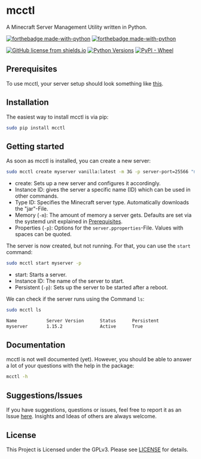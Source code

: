 # mcctl

A Minecraft Server Management Utility written in Python.

[![forthebadge made-with-python](http://ForTheBadge.com/images/badges/made-with-python.svg)](https://www.python.org/) [![forthebadge made-with-python](http://ForTheBadge.com/images/badges/for-sharks.svg)](https://www.reddit.com/r/BLAHAJ/)

[![GitHub license from shields.io](https://img.shields.io/github/license/DaTurret/mcctl.svg?style=for-the-badge)](https://github.com/DaTurret/mcctl/blob/master/LICENSE) [![Python Versions](https://img.shields.io/pypi/pyversions/mcctl?style=for-the-badge)](https://pypi.python.org/pypi/mcctl/) [![PyPI - Wheel](https://img.shields.io/pypi/format/mcctl?style=for-the-badge)](https://pypi.python.org/pypi/mcctl/)

## Prerequisites

To use mcctl, your server setup should look something like [this](https://gist.github.com/DaTurret/edc02105a0d85d603d322bf529057216).

## Installation

The easiest way to install mcctl is via pip:

```sh
sudo pip install mcctl
```

## Getting started

As soon as mcctl is installed, you can create a new server:

```sh
sudo mcctl create myserver vanilla:latest -m 3G -p server-port=25566 "motd=My new and fancy Minecraft Server!"
```

- create: Sets up a new server and configures it accordingly.
- Instance ID: gives the server a specific name (ID) which can be used in other commands.
- Type ID: Specifies the Minecraft server type. Automatically downloads the "jar"-File.
- Memory (`-m`): The amount of memory a server gets. Defaults are set via the systemd unit explained in [Prerequisites](#prerequisites).
- Properties (`-p`): Options for the `server.pproperties`-File. Values with spaces can be quoted.

The server is now created, but not running. For that, you can use the `start` command:

```sh
sudo mcctl start myserver -p
```

- start: Starts a server.
- Instance ID: The name of the server to start.
- Persistent (`-p`): Sets up the server to be started after a reboot.

We can check if the server runs using the Command `ls`:

```sh
sudo mcctl ls

Name           Server Version      Status      Persistent  
myserver       1.15.2              Active      True
```

## Documentation

mcctl is not well documented (yet). However, you should be able to answer a lot of your questions with the help in the package:

```sh
mcctl -h
```

## Suggestions/Issues

If you have suggestions, questions or issues, feel free to report it as an Issue [here](https://github.com/DaTurret/mcctl/issues). Insights and Ideas of others are always welcome.

## License

This Project is Licensed under the GPLv3. Please see [LICENSE](LICENSE) for details.


